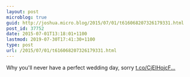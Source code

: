```yaml
---
layout: post
microblog: true
guid: http://joshua.micro.blog/2015/07/01/t616068207326179331.html
post_id: 37752
date: 2015-07-01T13:18:01+1100
lastmod: 2019-07-30T17:41:30+1100
type: post
url: /2015/07/01/t616068207326179331.html
---
```

Why you'll never have a perfect wedding day, sorry [t.co/CjEIHojcF...](http://t.co/CjEIHojcFZ)
